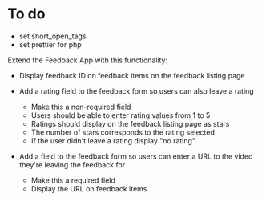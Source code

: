 # To do

- set short_open_tags
- set prettier for php


Extend the Feedback App with this functionality:
- Display feedback ID on feedback items on the feedback listing page
- Add a rating field to the feedback form so users can also leave a rating
        
    - Make this a non-required field 
    - Users should be able to enter rating values from 1 to 5
    - Ratings should display on the feedback listing page as stars
    - The number of stars corresponds to the rating selected
    - If the user didn't leave a rating display "no rating"

- Add a field to the feedback form so users can enter a URL to the video they're leaving the feedback for

    - Make this a required field
    - Display the URL on feedback items














